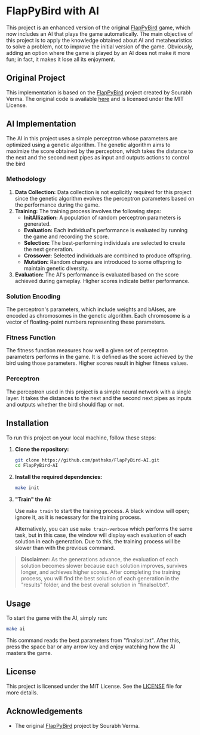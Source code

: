 # FlapPyBird with AI

This project is an enhanced version of the original [FlapPyBird](https://github.com/sourabhv/FlapPyBird) game, which now includes an AI that plays the game automatically. The main objective of this project is to apply the knowledge obtained about AI and metaheuristics to solve a problem, not to improve the initial version of the game. Obviously, adding an option where the game is played by an AI does not make it more fun; in fact, it makes it lose all its enjoyment.

## Original Project

This implementation is based on the [FlapPyBird](https://github.com/sourabhv/FlapPyBird) project created by Sourabh Verma. The original code is available [here](https://github.com/sourabhv/FlapPyBird) and is licensed under the MIT License.

## AI Implementation

The AI in this project uses a simple perceptron whose parameters are optimized using a genetic algorithm. The genetic algorithm aims to maximize the score obtained by the perceptron, which takes the distance to the next and the second next pipes as input and outputs actions to control the bird

### Methodology

1. **Data Collection:** Data collection is not explicitly required for this project since the genetic algorithm evolves the perceptron parameters based on the performance during the game.
2. **Training:** The training process involves the following steps:
   - **InitAIlization:** A population of random perceptron parameters is generated.
   - **Evaluation:** Each individual's performance is evaluated by running the game and recording the score.
   - **Selection:** The best-performing individuals are selected to create the next generation.
   - **Crossover:** Selected individuals are combined to produce offspring.
   - **Mutation:** Random changes are introduced to some offspring to maintain genetic diversity.
3. **Evaluation:** The AI's performance is evaluated based on the score achieved during gameplay. Higher scores indicate better performance.

### Solution Encoding

The perceptron's parameters, which include weights and bAIses, are encoded as chromosomes in the genetic algorithm. Each chromosome is a vector of floating-point numbers representing these parameters.

### Fitness Function

The fitness function measures how well a given set of perceptron parameters performs in the game. It is defined as the score achieved by the bird using those parameters. Higher scores result in higher fitness values.

### Perceptron

The perceptron used in this project is a simple neural network with a single layer. It takes the distances to the next and the second next pipes as inputs and outputs whether the bird should flap or not.

## Installation

To run this project on your local machine, follow these steps:

1. **Clone the repository:**

    ```bash
    git clone https://github.com/pathsko/FlapPyBird-AI.git
    cd FlapPyBird-AI
    ```

2. **Install the required dependencies:**

    ```bash
    make init
    ```

3. **"Train" the AI:**

    Use `make train` to start the training process. A black window will open; ignore it, as it is necessary for the training process.

    Alternatively, you can use `make train-verbose` which performs the same task, but in this case, the window will display each evaluation of each solution in each generation. Due to this, the training process will be slower than with the previous command.

> **Disclaimer:** As the generations advance, the evaluation of each solution becomes slower because each solution improves, survives longer, and achieves higher scores.
After completing the training process, you will find the best solution of each generation in the "results" folder, and the best overall solution in "finalsol.txt".

## Usage

To start the game with the AI, simply run:
```bash
make ai
```
This command reads the best parameters from "finalsol.txt". After this, press the space bar or any arrow key and enjoy watching how the AI masters the game.

## License

This project is licensed under the MIT License. See the [LICENSE](LICENSE) file for more details.

## Acknowledgements

- The original [FlapPyBird](https://github.com/sourabhv/FlapPyBird) project by Sourabh Verma.
